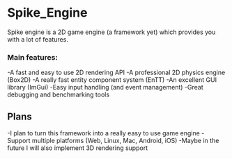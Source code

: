 # Spike_Engine

Spike engine is a 2D game engine (a framework yet) which provides you with a lot of features.

### Main features:
-A fast and easy to use 2D rendering API
-A professional 2D physics engine (Box2D)
-A really fast entity component system (EnTT)
-An excellent GUI library (ImGui)
-Easy input handling (and event management)
-Great debugging and benchmarking tools

## Plans
-I plan to turn this framework into a really easy to use game engine
-Support multiple platforms (Web, Linux, Mac, Android, iOS)
-Maybe in the future I will also implement 3D rendering support
